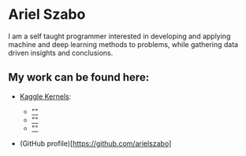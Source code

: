 # Ariel Szabo
I am a self taught programmer interested in developing and applying machine and deep learning methods to problems, while gathering data driven insights and conclusions.

## My work can be found here:
- [Kaggle Kernels](https://www.kaggle.com/arielszabo/kernels):
	- [""]()
	- [""]()
	- [""]()


- (GitHub profile)[https://github.com/arielszabo]
